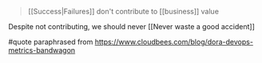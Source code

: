 > [[Success|Failures]] don't contribute to [[business]] value

Despite not contributing, we should never [[Never waste a good accident]]

#quote paraphrased from https://www.cloudbees.com/blog/dora-devops-metrics-bandwagon